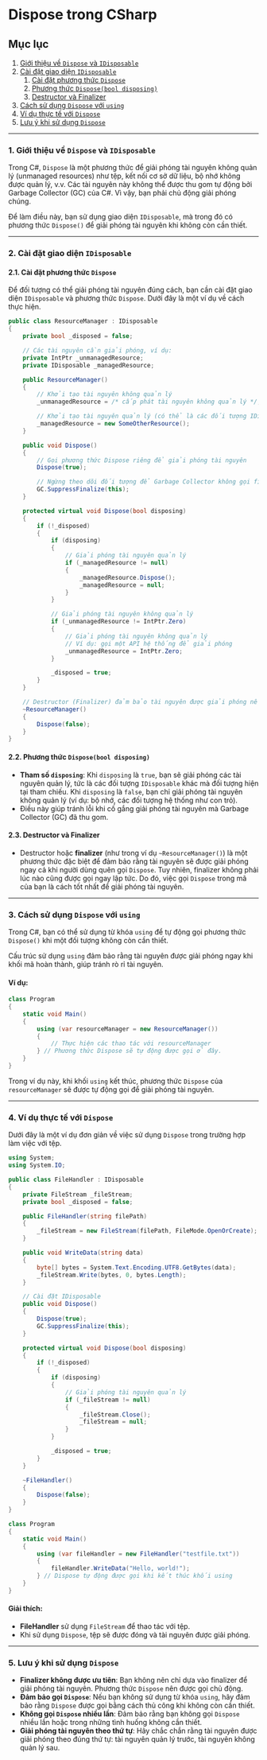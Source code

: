 # Dispose trong CSharp

## **Mục lục**

1. [Giới thiệu về `Dispose` và `IDisposable`](#1-gioi-thieu-ve-dispose-va-idisposable)
2. [Cài đặt giao diện `IDisposable`](#2-cai-dat-giao-dien-idisposable)
   1. [Cài đặt phương thức `Dispose`](#21-cai-dat-phuong-thuc-dispose)
   2. [Phương thức `Dispose(bool disposing)`](#22-phuong-thuc-disposebool-disposing)
   3. [Destructor và Finalizer](#23-destructor-va-finalizer)
3. [Cách sử dụng `Dispose` với `using`](#3-cach-su-dung-dispose-voi-using)
4. [Ví dụ thực tế với `Dispose`](#4-vi-du-thuc-te-voi-dispose)
5. [Lưu ý khi sử dụng `Dispose`](#5-luu-y-khi-su-dung-dispose)

---

### 1. **Giới thiệu về `Dispose` và `IDisposable`**

Trong C#, `Dispose` là một phương thức để giải phóng tài nguyên không quản lý (unmanaged resources) như tệp, kết nối cơ sở dữ liệu, bộ nhớ không được quản lý, v.v. Các tài nguyên này không thể được thu gom tự động bởi Garbage Collector (GC) của C#. Vì vậy, bạn phải chủ động giải phóng chúng.

Để làm điều này, bạn sử dụng giao diện `IDisposable`, mà trong đó có phương thức `Dispose()` để giải phóng tài nguyên khi không còn cần thiết.

---

### 2. **Cài đặt giao diện `IDisposable`**

#### 2.1. **Cài đặt phương thức `Dispose`**

Để đối tượng có thể giải phóng tài nguyên đúng cách, bạn cần cài đặt giao diện `IDisposable` và phương thức `Dispose`. Dưới đây là một ví dụ về cách thực hiện.

```csharp
public class ResourceManager : IDisposable
{
    private bool _disposed = false;

    // Các tài nguyên cần giải phóng, ví dụ:
    private IntPtr _unmanagedResource;
    private IDisposable _managedResource;

    public ResourceManager()
    {
        // Khởi tạo tài nguyên không quản lý
        _unmanagedResource = /* cấp phát tài nguyên không quản lý */;

        // Khởi tạo tài nguyên quản lý (có thể là các đối tượng IDisposable khác)
        _managedResource = new SomeOtherResource();
    }

    public void Dispose()
    {
        // Gọi phương thức Dispose riêng để giải phóng tài nguyên
        Dispose(true);

        // Ngừng theo dõi đối tượng để Garbage Collector không gọi finalizer
        GC.SuppressFinalize(this);
    }

    protected virtual void Dispose(bool disposing)
    {
        if (!_disposed)
        {
            if (disposing)
            {
                // Giải phóng tài nguyên quản lý
                if (_managedResource != null)
                {
                    _managedResource.Dispose();
                    _managedResource = null;
                }
            }

            // Giải phóng tài nguyên không quản lý
            if (_unmanagedResource != IntPtr.Zero)
            {
                // Giải phóng tài nguyên không quản lý
                // Ví dụ: gọi một API hệ thống để giải phóng
                _unmanagedResource = IntPtr.Zero;
            }

            _disposed = true;
        }
    }

    // Destructor (Finalizer) đảm bảo tài nguyên được giải phóng nếu người dùng quên gọi Dispose
    ~ResourceManager()
    {
        Dispose(false);
    }
}
```

#### 2.2. **Phương thức `Dispose(bool disposing)`**

- **Tham số `disposing`**: Khi `disposing` là `true`, bạn sẽ giải phóng các tài nguyên quản lý, tức là các đối tượng `IDisposable` khác mà đối tượng hiện tại tham chiếu. Khi `disposing` là `false`, bạn chỉ giải phóng tài nguyên không quản lý (ví dụ: bộ nhớ, các đối tượng hệ thống như con trỏ).
- Điều này giúp tránh lỗi khi cố gắng giải phóng tài nguyên mà Garbage Collector (GC) đã thu gom.

#### 2.3. **Destructor và Finalizer**

- Destructor hoặc **finalizer** (như trong ví dụ `~ResourceManager()`) là một phương thức đặc biệt để đảm bảo rằng tài nguyên sẽ được giải phóng ngay cả khi người dùng quên gọi `Dispose`. Tuy nhiên, finalizer không phải lúc nào cũng được gọi ngay lập tức. Do đó, việc gọi `Dispose` trong mã của bạn là cách tốt nhất để giải phóng tài nguyên.

---

### 3. **Cách sử dụng `Dispose` với `using`**

Trong C#, bạn có thể sử dụng từ khóa `using` để tự động gọi phương thức `Dispose()` khi một đối tượng không còn cần thiết.

Cấu trúc sử dụng `using` đảm bảo rằng tài nguyên được giải phóng ngay khi khối mã hoàn thành, giúp tránh rò rỉ tài nguyên.

#### Ví dụ:

```csharp
class Program
{
    static void Main()
    {
        using (var resourceManager = new ResourceManager())
        {
            // Thực hiện các thao tác với resourceManager
        } // Phương thức Dispose sẽ tự động được gọi ở đây.
    }
}
```

Trong ví dụ này, khi khối `using` kết thúc, phương thức `Dispose` của `resourceManager` sẽ được tự động gọi để giải phóng tài nguyên.

---

### 4. **Ví dụ thực tế với `Dispose`**

Dưới đây là một ví dụ đơn giản về việc sử dụng `Dispose` trong trường hợp làm việc với tệp.

```csharp
using System;
using System.IO;

public class FileHandler : IDisposable
{
    private FileStream _fileStream;
    private bool _disposed = false;

    public FileHandler(string filePath)
    {
        _fileStream = new FileStream(filePath, FileMode.OpenOrCreate);
    }

    public void WriteData(string data)
    {
        byte[] bytes = System.Text.Encoding.UTF8.GetBytes(data);
        _fileStream.Write(bytes, 0, bytes.Length);
    }

    // Cài đặt IDisposable
    public void Dispose()
    {
        Dispose(true);
        GC.SuppressFinalize(this);
    }

    protected virtual void Dispose(bool disposing)
    {
        if (!_disposed)
        {
            if (disposing)
            {
                // Giải phóng tài nguyên quản lý
                if (_fileStream != null)
                {
                    _fileStream.Close();
                    _fileStream = null;
                }
            }

            _disposed = true;
        }
    }

    ~FileHandler()
    {
        Dispose(false);
    }
}

class Program
{
    static void Main()
    {
        using (var fileHandler = new FileHandler("testfile.txt"))
        {
            fileHandler.WriteData("Hello, world!");
        } // Dispose tự động được gọi khi kết thúc khối using
    }
}
```

#### Giải thích:

- **FileHandler** sử dụng `FileStream` để thao tác với tệp.
- Khi sử dụng `Dispose`, tệp sẽ được đóng và tài nguyên được giải phóng.

---

### 5. **Lưu ý khi sử dụng `Dispose`**

- **Finalizer không được ưu tiên**: Bạn không nên chỉ dựa vào finalizer để giải phóng tài nguyên. Phương thức `Dispose` nên được gọi chủ động.
- **Đảm bảo gọi `Dispose`**: Nếu bạn không sử dụng từ khóa `using`, hãy đảm bảo rằng `Dispose` được gọi bằng cách thủ công khi không còn cần thiết.
- **Không gọi `Dispose` nhiều lần**: Đảm bảo rằng bạn không gọi `Dispose` nhiều lần hoặc trong những tình huống không cần thiết.
- **Giải phóng tài nguyên theo thứ tự**: Hãy chắc chắn rằng tài nguyên được giải phóng theo đúng thứ tự: tài nguyên quản lý trước, tài nguyên không quản lý sau.
